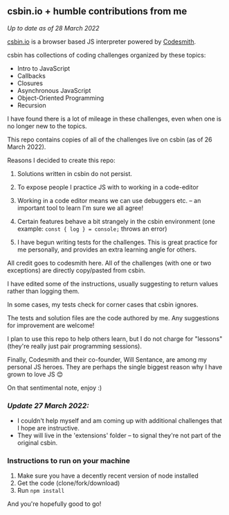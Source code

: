 ## csbin.io + humble contributions from me

_Up to date as of 28 March 2022_

[csbin.io](https://www.csbin.io) is a browser based JS interpreter powered by [Codesmith](https://www.codesmith.io).

csbin has collections of coding challenges organized by these topics:

- Intro to JavaScript
- Callbacks
- Closures
- Asynchronous JavaScript
- Object-Oriented Programming
- Recursion

I have found there is a lot of mileage in these challenges, even when one is no longer new to the topics.

This repo contains copies of all of the challenges live on csbin (as of 26 March 2022).

Reasons I decided to create this repo:

1. Solutions written in csbin do not persist.

2. To expose people I practice JS with to working in a code-editor
3. Working in a code editor means we can use debuggers etc. – an important tool to learn I'm sure we all agree!
4. Certain features behave a bit strangely in the csbin environment (one example: `const { log } = console;` throws an error)
5. I have begun writing tests for the challenges. This is great practice for me personally, and provides an extra learning angle for others.

All credit goes to codesmith here. All of the challenges (with one or two exceptions) are directly copy/pasted from csbin.

I have edited some of the instructions, usually suggesting to return values rather than logging them.

In some cases, my tests check for corner cases that csbin ignores.

The tests and solution files are the code authored by me. Any suggestions for improvement are welcome!

I plan to use this repo to help others learn, but I do not charge for "lessons" (they're really just pair programming sessions).

Finally, Codesmith and their co-founder, Will Sentance, are among my personal JS heroes. They are perhaps the single biggest reason why I have grown to love JS 😊

On that sentimental note, enjoy :)

### _Update 27 March 2022:_

- I couldn't help myself and am coming up with additional challenges that I hope are instructive.
- They will live in the 'extensions' folder – to signal they're not part of the original csbin.

### Instructions to run on your machine

1. Make sure you have a decently recent version of node installed
2. Get the code (clone/fork/download)
3. Run `npm install`

And you're hopefully good to go!
